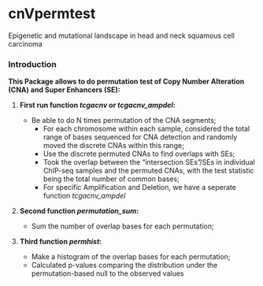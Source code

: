 # cnVpermtest
Epigenetic and mutational landscape in head and neck squamous cell carcinoma


### Introduction

**This Package allows to do permutation test of Copy Number Alteration (CNA) and Super Enhancers (SE):**

1. **First run function _tcgacnv_ or _tcgacnv_ampdel_:** 
    * Be able to do N times permutation of the CNA segments; 
        + For each chromosome within each sample, considered the total range of bases sequenced for CNA detection and randomly moved the discrete CNAs within this range;
        + Use the discrete permuted CNAs to find overlaps with SEs;
        + Took the overlap between the “intersection SEs”/SEs in individual ChIP-seq samples and the permuted CNAs, with the test statistic being the total number of common bases;
        + For specific Amplification and Deletion, we have a seperate function _tcgacnv_ampdel_

2. **Second function _permutation_sum_:**
    * Sum the number of overlap bases for each permutation;
  
3. **Third function _permhist_:**
    * Make a histogram of the overlap bases for each permutation;
    * Calculated p-values comparing the distribution under the permutation-based null to the observed values

